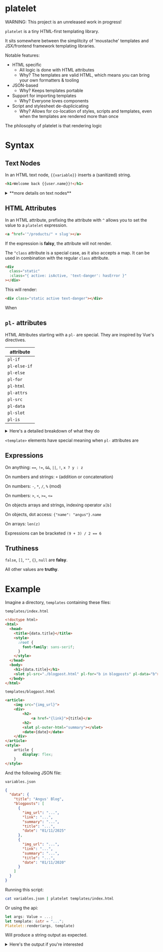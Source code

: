 # platelet

WARNING: This project is an unreleased work in progress!

`platelet` is a tiny HTML-first templating library.

It sits somewhere between the simplitcity of 'moustache' templates and JSX/frontend framework templating libraries.

Notable features:

- HTML specific
  - All logic is done with HTML attributes
  - Why? The templates are valid HTML, which means you can bring your own formatters & tooling
- JSON-based
  - Why? Keeps templates portable
- Support for importing templates
  - Why? Everyone loves components
- Script and stylesheet de-duplicicating
  - Why? Allows for co-location of styles, scripts and templates, even when the templates are rendered more than once

The philosophy of platelet is that rendering logic

# Syntax

## Text Nodes

In an HTML text node, `{{variable}}` inserts a (sanitized) string.

```html
<h1>Welcome back {{user.name}}!</h1>
```

<details>
<summary>
**more details on text nodes**
</summary>

If the variable is not defined then an error is returned.

| Data type | Rendered as   |
| --------- | ------------- |
| Number    | A number      |
| String    | A string      |
| Boolean   | true or false |
| Null      | blank         |
| Array     | error         |
| Object    | error         |

</details>

## HTML Attributes

In an HTML attribute, prefixing the attribute with `^` allows you to set the value to a `platelet` expression.

```html
<a ^href='"/products/" + slug'></a>
```

If the expression is **falsy**, the attribute will not render.

The `^class` attribute is a special case, as it also accepts a map.
It can be used in combination with the regular `class` attribute.

```html
<div
  class="static"
  :class="{ active: isActive, 'text-danger': hasError }"
></div>
```

This will render:

```html
<div class="static active text-danger"></div>
```

When

## `pl-` attributes

HTML Attributes starting with a `pl-` are special. They are inspired by Vue's directives.

| attribute    |
| ------------ |
| `pl-if`      |
| `pl-else-if` |
| `pl-else`    |
| `pl-for`     |
| `pl-html`    |
| `pl-attrs`   |
| `pl-src`     |
| `pl-data`    |
| `pl-slot`    |
| `pl-is`      |

<details>
<summary>Here's a detailed breakdown of what they do </summary>

### Conditinals: `pl-if`, `pl-else-if`, `pl-else`

`pl-if` will only render this element if the condition is truthy

`pl-else-if`, used following a `pl-if`, will only render this element if the condition is truthy

`pl-else`, used following a `pl-if` or `pl-else-if`, will render this element otherwise

### `pl-for`

render element multiple times

allows 4 types of expression:

```html
<div pl-for="item in items">{{item.text}}</div>
<div pl-for="(item, index) in items">...</div>
<div pl-for="(value, key) in object">...</div>
<div pl-for="(value, name, index) in object">...</div>
```

### `pl-html`

set the innerHTML without sanitization

to set the outerHTML without sanitization, apply this to a `<template>`

### `pl-attrs`

conditionally set html attributes, using a (flat) json object

for example:

```html
<h1 pl-attrs='{ "x": "y" }'></h1>
```

### `pl-src`

given a path as a string, renders the template at the path and replaces the element

```html
<slot pl-src="./sidebar.html" pl-data='{"username": data.username}'>
  <p>Some text...</p>
</slot>
```

### `pl-data`

only makes sense when used with `pl-src`, pass json to the child
any expression returning an object or list of objects, in which case objects are merged

### `pl-slot`

marks the component as a slot - one per document
no value to be supplied

### `pl-is`

replace the rendered element's tag with this element, given an expression that returns a string

Compatibility matrix

| attribute         | `pl-if` , `pl-else-if` , `pl-else` | `pl-for` | `pl-inner-html` , `pl-outer-html` | `pl-attrs`   | `pl-src`   | `pl-data`   | `pl-slot`   | `pl-is`   |
| ----------------- | ---------------------------------- | -------- | --------------------------------- | ------------ | ---------- | ----------- | ----------- | --------- |
| `pl-if ...`,      |                                    | 𐄂        | 𐄂                                 | ----------   | --------   | ---------   | ---------   | -------   |
| `pl-for`          | 𐄂                                  |          | 𐄂                                 | ----------   | --------   | ---------   | ---------   | -------   |
| `pl-outer-html..` | 𐄂                                  | 𐄂        |                                   | ----------   | --------   | ---------   | ---------   | -------   |
| `pl-attrs`        | 𐄂                                  | 𐄂        | (outer yes, inner no)             | ❌---------- | --------   | ---------   | ---------   | -------   |
| `pl-src`          | 𐄂                                  | 𐄂        |                                   | ----------   | ❌-------- | ---------   | ---------   | -------   |
| `pl-data`         | 𐄂                                  | 𐄂        |                                   | ----------   | --------   | ❌--------- | ---------   | -------   |
| `pl-slot`         |                                    |          |                                   | ----------   | --------   | ---------   | ❌--------- | -------   |
| `pl-is`           | 𐄂                                  | 𐄂        | 𐄂                                 | ----------   | --------   | ---------   | ---------   | ❌------- |

</details>

`<template>` elements have special meaning when `pl-` attributes are

## Expressions

On anything: `==`, `!=`, `&&`, `||`, `!`, `x ? y : z`

On numbers and strings: `+` (addition or concatenation)

On numbers: `-`, `*`, `/`, `%` (mod)

On numbers: `>`, `<`, `>=`, `<=`

On objects arrays and strings, indexing operator `a[b]`

On objects, dot access: `{"name": "angus"}.name`

On arrays: `len(z)`

Expressions can be bracketed `(9 + 3) / 2 == 6`

## Truthiness

`false`, `[]`, `""`, `{}`, `null` are **falsy**.

All other values are **truthy**.

# Example

Imagine a directory, `templates` containing these files:

`templates/index.html`

```html
<!doctype html>
<html>
  <head>
    <title>{data.title}</title>
    <style>
      :root {
        font-family: sans-serif;
      }
    </style>
  </head>
  <body>
    <h1>{data.title}</h1>
    <slot pl-src="./blogpost.html" pl-for="b in blogposts" pl-data="b"></slot>
  </body>
</html>
```

`templates/blogpost.html`

```html
<article>
    <img src="{img_url}">
    <div>
        <h2>
            <a href="{link}">{title}</a>
        <h2>
        <slot pl-outer-html="summary"></slot>
        <date>{date}</date>
    </div>
</article>
<style>
    article {
        display: flex;
    }
</style>
```

And the following JSON file:

`variables.json`

```json
{
  "data": {
    "title": "Angus' Blog",
    "blogposts": [
      {
        "img_url": "...",
        "link": "...",
        "summary": "...",
        "title": "...",
        "date": "01/11/2025"
      },
      {
        "img_url": "...",
        "link": "...",
        "summary": "...",
        "title": "...",
        "date": "01/11/2020"
      }
    ]
  }
}
```

Running this script:

```bash
cat variables.json | platelet templates/index.html
```

Or using the api:

```rust
let args: Value = ...;
let template: &str = "...";
Platelet::render(args, template)
```

Will produce a string output as expected.

<details>
<summary>
Here's the output if you're interested
</summary>
```html
TODO
```
<details>

# Limitations

`platelet` does not allow templating for CSS and JS files, other than the ability to insert

This is intentional as
